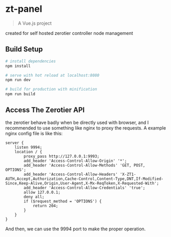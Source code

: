 # zt-panel

> A Vue.js project

created for self hosted zerotier controller node management

## Build Setup

``` bash
# install dependencies
npm install

# serve with hot reload at localhost:8080
npm run dev

# build for production with minification
npm run build
```

## Access The Zerotier API

the zerotier behave badly when be directly used with browser, and I recommended
to use something like nginx to proxy the requests. A example nginx config file is like this:

    server {
    	listen 9994;
    	location / {
    		proxy_pass http://127.0.0.1:9993;
    		add_header 'Access-Control-Allow-Origin' '*';
    		add_header 'Access-Control-Allow-Methods' 'GET, POST, OPTIONS';
    		add_header 'Access-Control-Allow-Headers' 'X-ZT1-AUTH,Accept,Authorization,Cache-Control,Content-Type,DNT,If-Modified-Since,Keep-Alive,Origin,User-Agent,X-Mx-ReqToken,X-Requested-With';
    		add_header 'Access-Control-Allow-Credentials' 'true';
    		allow 127.0.0.1;
    		deny all;
    		if ($request_method = 'OPTIONS') {
    			return 204;
    		}
    	}
    }

And then, we can use the 9994 port to make the proper operation.
